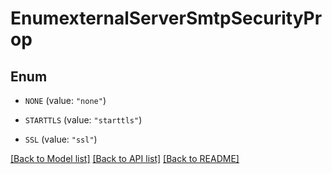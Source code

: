 # EnumexternalServerSmtpSecurityProp

## Enum


* `NONE` (value: `"none"`)

* `STARTTLS` (value: `"starttls"`)

* `SSL` (value: `"ssl"`)


[[Back to Model list]](../README.md#documentation-for-models) [[Back to API list]](../README.md#documentation-for-api-endpoints) [[Back to README]](../README.md)


